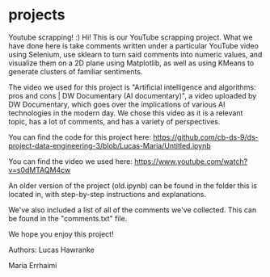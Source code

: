 # projects
Youtube scrapping! :) Hi! This is our YouTube scrapping project. What we have done here is take comments written under a particular YouTube video using Selenium, use sklearn to turn said comments into numeric values, and visualize them on a 2D plane using Matplotlib, as well as using KMeans to generate clusters of familiar sentiments.

The video we used for this project is "Artificial intelligence and algorithms: pros and cons | DW Documentary (AI documentary)", a video uploaded by DW Documentary, which goes over the implications of various AI technologies in the modern day. We chose this video as it is a relevant topic, has a lot of comments, and has a variety of perspectives.

You can find the code for this project here: https://github.com/cb-ds-9/ds-project-data-engineering-3/blob/Lucas-Maria/Untitled.ipynb

You can find the video we used here: https://www.youtube.com/watch?v=s0dMTAQM4cw

An older version of the project (old.ipynb) can be found in the folder this is located in, with step-by-step instructions and explanations.

We've also included a list of all of the comments we've collected. This can be found in the "comments.txt" file.

We hope you enjoy this project!

Authors: Lucas Hawranke

Maria Errhaimi
